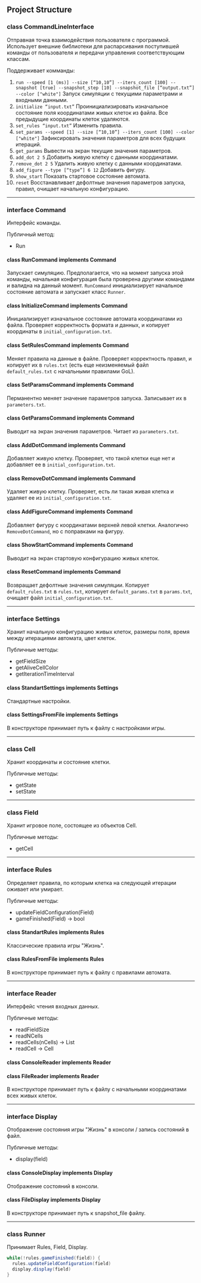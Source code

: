 ## Project Structure

### class CommandLineInterface
Отправная точка взаимодействия пользователя с программой. Использует внешние библиотеки для распарсивания поступившей команды от пользователя и передачи управления соответствующим классам.

Поддерживает комманды:
1. `run --speed [1 (ms)] --size [“10,10”] --iters_count [100] --snapshot [true] --snapshot_step [10] --snapshot_file [“output.txt”] --color ["white"]` Запуск симуляции с текущими параметрами и входными данными.
2. `initialize “input.txt”` Проинициализировать изначальное состояние поля координатами живых клеток из файла. Все предыдущие координаты клеток удаляются.
3. `set_rules “input.txt”` Изменить правила.
4. `set_params --speed [1] --size [“10,10”] --iters_count [100] --color ["white"]` Зафиксировать значения параметров для всех будущих итераций.
5. `get_params` Вывести на экран текущие значения параметров.
6. `add_dot 2 5` Добавить живую клетку с данными координатами.
7. `remove_dot 2 5` Удалить живую клетку с данными координатами.
8. `add_figure --type [“type”] 6 12` Добавить фигуру.
9. `show_start` Показать стартовое состояние автомата.
10. `reset` Восстанавливает дефолтные значения параметров запуска, правил, очищает начальную конфигурацию.
 
---

### interface Command
Интерфейс команды.

Публичный метод:
* Run

#### class RunCommand implements Command
Запускает симуляцию. Предполагается, что на момент запуска этой команды, начальная конфигурация была проверена другими командами и валидна на данный момент. `RunCommand` инициализирует начальное состояние автомата и запускает класс `Runner`.

#### class InitializeCommand implements Command
Инициализирует изначальное состояние автомата координатами из файла. Проверяет корректность формата и данных, и копирует координаты в `initial_configuration.txt`.

#### class SetRulesCommand implements Command
Меняет правила на данные в файле. Проверяет корректность правил, и копирует их в `rules.txt` (есть еще неизменяемый файл `default_rules.txt` с начальными правилами GoL).

#### class SetParamsCommand implements Command
Перманентно меняет значение параметров запуска. Записывает их в `parameters.txt`.

#### class GetParamsCommand implements Command
Выводит на экран значения параметров. Читает из `parameters.txt`.

#### class AddDotCommand implements Command
Добавляет живую клетку. Проверяет, что такой клетки еще нет и добавляет ее в `initial_configuration.txt`. 

#### class RemoveDotCommand implements Command
Удаляет живую клетку. Проверяет, есть ли такая живая клетка и удаляет ее из `initial_configuration.txt`.

#### class AddFigureCommand implements Command
Добавляет фигуру с координатами верхней левой клетки. Аналогично `RemoveDotCommand`, но с поправками на фигуру.

#### class ShowStartCommand implements Command
Выводит на экран стартовую конфигурацию живых клеток.

#### class ResetCommand implements Command
Возвращает дефолтные значения симуляции. Копирует `default_rules.txt` в `rules.txt`, копирует `default_params.txt` в `params.txt`, очищает файл `initial_configuration.txt`.

---

### interface Settings
Хранит начальную конфигурацию живых клеток, размеры поля,  время между итерациями автомата, цвет клеток.

Публичные методы:
* getFieldSize
* getAliveCellColor
* getIterationTimeInterval

#### class StandartSettings implements Settings
Стандартные настройки.

#### class SettingsFromFile implements Settings
В конструкторе принимает путь к файлу с настройками игры.

---

### class Cell
Хранит координаты и состояние клетки.

Публичные методы:
* getState
* setState

---

### class Field
Хранит игровое поле, состоящее из объектов Cell.

Публичные методы:
* getCell

---

### interface Rules
Определяет правила, по которым клетка на следующей итерации оживает или умирает.


Публичные методы:
* updateFieldConfiguration(Field)
* gameFinished(Field) -> bool


#### class StandartRules implements Rules
Классические правила игры "Жизнь".

#### class RulesFromFile implements Rules
В конструкторе принимает путь к файлу с правилами автомата.

---

### interface Reader
Интерфейс чтения входных данных.

Публичные методы:
* readFieldSize
* readNCells
* readCells(nCells) -> List<Cell>
* readCell -> Cell 


#### class ConsoleReader implements Reader


#### class FileReader implements Reader
В конструкторе принимает путь к файлу с начальными координатами всех живых клеток.

---

### interface Display
Отображение состояния игры "Жизнь" в консоли / запись состояний в файл.

Публичные методы:
* display(field)

#### class ConsoleDisplay implements Display
Отображение состояний в консоли.

#### class FileDisplay implements Display
В конструкторе принимает путь к snapshot_file файлу.

---

### class Runner
Принимает Rules, Field, Display.
```java
while(!rules.gameFinished(field)) {
  rules.updateFieldConfiguration(field)
  display.display(field)
}
```
